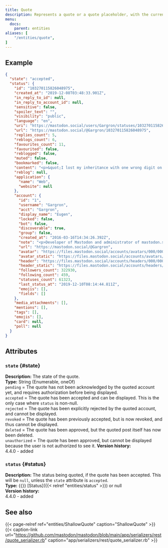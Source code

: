 ```yaml
---
title: Quote
description: Represents a quote or a quote placeholder, with the current authorization status.
menu:
  docs:
    parent: entities
aliases: [
	"/entities/quote",
]
---
```


## Example

```json
{
  "state": "accepted",
  "status": {
    "id": "103270115826048975",
    "created_at": "2019-12-08T03:48:33.901Z",
    "in_reply_to_id": null,
    "in_reply_to_account_id": null,
    "sensitive": false,
    "spoiler_text": "",
    "visibility": "public",
    "language": "en",
    "uri": "https://mastodon.social/users/Gargron/statuses/103270115826048975",
    "url": "https://mastodon.social/@Gargron/103270115826048975",
    "replies_count": 5,
    "reblogs_count": 6,
    "favourites_count": 11,
    "favourited": false,
    "reblogged": false,
    "muted": false,
    "bookmarked": false,
    "content": "<p>&quot;I lost my inheritance with one wrong digit on my sort code&quot;</p><p><a href=\"https://www.theguardian.com/money/2019/dec/07/i-lost-my-193000-inheritance-with-one-wrong-digit-on-my-sort-code\" rel=\"nofollow noopener noreferrer\" target=\"_blank\"><span class=\"invisible\">https://www.</span><span class=\"ellipsis\">theguardian.com/money/2019/dec</span><span class=\"invisible\">/07/i-lost-my-193000-inheritance-with-one-wrong-digit-on-my-sort-code</span}</p>",
    "reblog": null,
    "application": {
      "name": "Web",
      "website": null
    },
    "account": {
      "id": "1",
      "username": "Gargron",
      "acct": "Gargron",
      "display_name": "Eugen",
      "locked": false,
      "bot": false,
      "discoverable": true,
      "group": false,
      "created_at": "2016-03-16T14:34:26.392Z",
      "note": "<p>Developer of Mastodon and administrator of mastodon.social. I post service announcements, development updates, and personal stuff.</p>",
      "url": "https://mastodon.social/@Gargron",
      "avatar": "https://files.mastodon.social/accounts/avatars/000/000/001/original/d96d39a0abb45b92.jpg",
      "avatar_static": "https://files.mastodon.social/accounts/avatars/000/000/001/original/d96d39a0abb45b92.jpg",
      "header": "https://files.mastodon.social/accounts/headers/000/000/001/original/c91b871f294ea63e.png",
      "header_static": "https://files.mastodon.social/accounts/headers/000/000/001/original/c91b871f294ea63e.png",
      "followers_count": 322930,
      "following_count": 459,
      "statuses_count": 61323,
      "last_status_at": "2019-12-10T08:14:44.811Z",
      "emojis": [],
      "fields": []
    },
    "media_attachments": [],
    "mentions": [],
    "tags": [],
    "emojis": [],
    "card": null,
    "poll": null
  }
}
```

## Attributes

### `state` {#state}

**Description:** The state of the quote.\
**Type:** String (Enumerable, oneOf)\
`pending` = The quote has not been acknowledged by the quoted account yet, and requires authorization before being displayed.\
`accepted` = The quote has been accepted and can be displayed. This is the only case where `status` is non-null.\
`rejected` = The quote has been explicitly rejected by the quoted account, and cannot be displayed.\
`revoked` = The quote has been previously accepted, but is now revoked, and thus cannot be displayed.\
`deleted` = The quote has been approved, but the quoted post itself has now been deleted.\
`unauthorized` = The quote has been approved, but cannot be displayed because the user is not authorized to see it.
**Version history:**\
4.4.0 - added

### `status` {#status}

**Description:** The status being quoted, if the quote has been accepted. This will be `null`, unless the `state` attribute is `accepted`.\
**Type:** {{<nullable>}} [Status]({{< relref "entities/status" >}}) or null\
**Version history:**\
4.4.0 - added

## See also

{{< page-relref ref="entities/ShallowQuote" caption="ShallowQuote" >}}
{{< caption-link url="https://github.com/mastodon/mastodon/blob/main/app/serializers/rest/quote_serializer.rb" caption="app/serializers/rest/quote_serializer.rb" >}}
